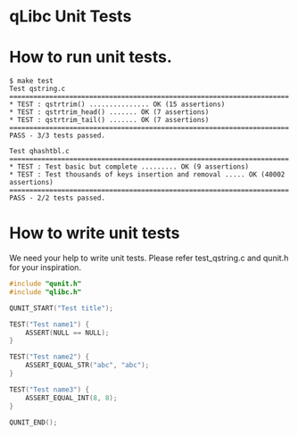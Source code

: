 qLibc Unit Tests
================

# How to run unit tests.

```
$ make test
Test qstring.c
======================================================================
* TEST : qstrtrim() ............... OK (15 assertions)
* TEST : qstrtrim_head() ....... OK (7 assertions)
* TEST : qstrtrim_tail() ....... OK (7 assertions)
======================================================================
PASS - 3/3 tests passed.

Test qhashtbl.c
======================================================================
* TEST : Test basic but complete ......... OK (9 assertions)
* TEST : Test thousands of keys insertion and removal ..... OK (40002 assertions)
======================================================================
PASS - 2/2 tests passed.
```

# How to write unit tests

We need your help to write unit tests. Please refer test_qstring.c and qunit.h for your inspiration.

```C
#include "qunit.h"
#include "qlibc.h"

QUNIT_START("Test title");

TEST("Test name1") {
    ASSERT(NULL == NULL);
}

TEST("Test name2") {
    ASSERT_EQUAL_STR("abc", "abc");
}

TEST("Test name3") {
    ASSERT_EQUAL_INT(8, 8);
}

QUNIT_END();
```
